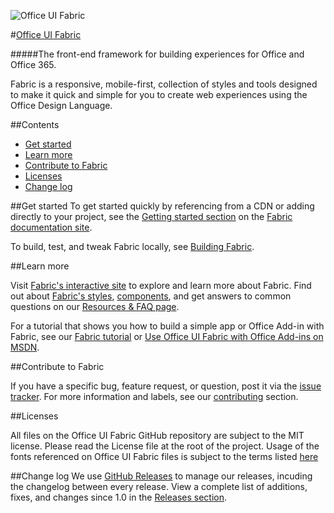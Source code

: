 ![Office UI Fabric](http://odux.azurewebsites.net/github/img/lockupempty.png)

#[Office UI Fabric](http://dev.office.com/fabric)

#####The front-end framework for building experiences for Office and Office 365.

Fabric is a responsive, mobile-first, collection of styles and tools designed to make it quick and simple for you to create web experiences using the Office Design Language.

##Contents

- [Get started](#get-started)
- [Learn more](#learn-more)
- [Contribute to Fabric](#contribute-to-fabric)
- [Licenses](#licenses)
- [Change log](#change-log)


##Get started
To get started quickly by referencing from a CDN or adding directly to your project, see the [Getting started section](http://dev.office.com/fabric/getting-started.html) on the [Fabric documentation site](http://dev.office.com/fabric).

To build, test, and tweak Fabric locally, see [Building Fabric](https://github.com/OfficeDev/Office-UI-Fabric/blob/master/ghdocs/BUILDING.md).


##Learn more

Visit [Fabric's interactive site](http://dev.office.com/fabric) to explore and learn more about Fabric. Find out about [Fabric's styles](http://dev.office.com/fabric/styles.html), [components](http://dev.office.com/fabric/components.html), and get answers to common questions on our [Resources & FAQ page](http://dev.office.com/fabric/gfabric-resources-and-faq.html).

For a tutorial that shows you how to build a simple app or Office Add-in with Fabric, see our [Fabric tutorial](https://github.com/OfficeDev/Office-UI-Fabric/blob/master/ghdocs/TUTORIAL.md) or [Use Office UI Fabric with Office Add-ins on MSDN](https://msdn.microsoft.com/EN-US/library/office/mt450443.aspx).


##Contribute to Fabric

If you have a specific bug, feature request, or question, post it via the [issue tracker](https://github.com/OfficeDev/Office-UI-Fabric/issues). For more information and labels, see our [contributing](https://github.com/OfficeDev/Office-UI-Fabric/blob/master/ghdocs/CONTRIBUTING.md) section.


##Licenses

All files on the Office UI Fabric GitHub repository are subject to the MIT license. Please read the License file at the root of the project. Usage of the fonts referenced on Office UI Fabric files is subject to the terms listed [here](http://aka.ms/fabric-font-license)


##Change log
We use [GitHub Releases](https://github.com/blog/1547-release-your-software) to manage our releases, incuding the changelog between every release. View a complete list of additions, fixes, and changes since 1.0 in the [Releases section](https://github.com/OfficeDev/Office-UI-Fabric/releases).